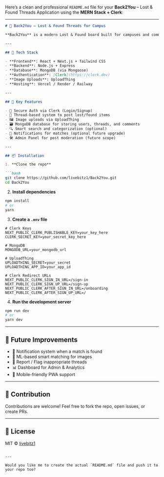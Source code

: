 Here’s a clean and professional `README.md` file for your **Back2You** – Lost & Found Threads Application using the **MERN Stack + Clerk**:

---

```markdown
# 🧭 Back2You – Lost & Found Threads for Campus

**Back2You** is a modern Lost & Found board built for campuses and communities. Users can post threads about lost or found items, attach images, and connect with others to reunite belongings with their rightful owners.

---

## 🚀 Tech Stack

- **Frontend**: React + Next.js + Tailwind CSS  
- **Backend**: Node.js + Express  
- **Database**: MongoDB (via Mongoose)  
- **Authentication**: [Clerk](https://clerk.dev)  
- **Image Uploads**: UploadThing  
- **Hosting**: Vercel / Render / Railway

---

## 🔑 Key Features

- 🔐 Secure Auth via Clerk (Login/Signup)
- 🧵 Thread-based system to post lost/found items
- 🖼️ Image uploads via UploadThing
- 🗃️ MongoDB database for storing users, threads, and comments
- 🔍 Smart search and categorization (optional)
- 📩 Notifications for matches (optional future upgrade)
- 🛠️ Admin Panel for post moderation (future scope)

---

## 📦 Installation

1. **Clone the repo**

```bash
git clone https://github.com/livebitz1/Back2You.git
cd Back2You
```

2. **Install dependencies**

```bash
npm install
# or
yarn
```

3. **Create a `.env` file**

```env
# Clerk Keys
NEXT_PUBLIC_CLERK_PUBLISHABLE_KEY=your_key_here
CLERK_SECRET_KEY=your_secret_key_here

# MongoDB
MONGODB_URL=your_mongodb_url

# UploadThing
UPLOADTHING_SECRET=your_secret
UPLOADTHING_APP_ID=your_app_id

# Clerk Redirect URLs
NEXT_PUBLIC_CLERK_SIGN_IN_URL=/sign-in
NEXT_PUBLIC_CLERK_SIGN_UP_URL=/sign-up
NEXT_PUBLIC_CLERK_AFTER_SIGN_IN_URL=/onboarding
NEXT_PUBLIC_CLERK_AFTER_SIGN_UP_URL=/
```

4. **Run the development server**

```bash
npm run dev
# or
yarn dev
```

---

## 📍 Future Improvements

- 🔔 Notification system when a match is found
- 🧠 ML-based smart matching for images
- 🧼 Report / Flag inappropriate threads
- 📊 Dashboard for Admin & Analytics
- 📱 Mobile-friendly PWA support

---

## 🤝 Contribution

Contributions are welcome! Feel free to fork the repo, open issues, or create PRs.

---

## 📃 License

MIT © [livebitz1](https://github.com/livebitz1)
```

---

Would you like me to create the actual `README.md` file and push it to your repo too?

